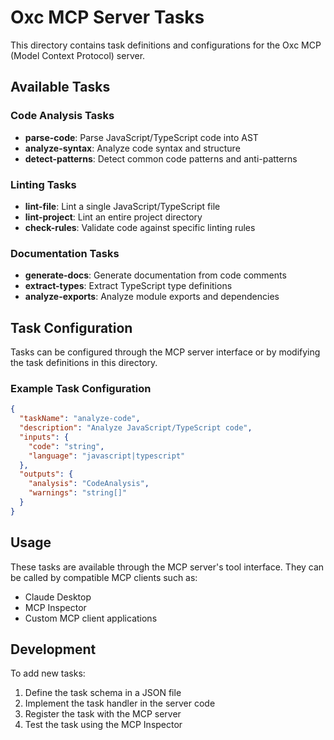 # Oxc MCP Server Tasks

This directory contains task definitions and configurations for the Oxc MCP (Model Context Protocol) server.

## Available Tasks

### Code Analysis Tasks
- **parse-code**: Parse JavaScript/TypeScript code into AST
- **analyze-syntax**: Analyze code syntax and structure
- **detect-patterns**: Detect common code patterns and anti-patterns

### Linting Tasks  
- **lint-file**: Lint a single JavaScript/TypeScript file
- **lint-project**: Lint an entire project directory
- **check-rules**: Validate code against specific linting rules

### Documentation Tasks
- **generate-docs**: Generate documentation from code comments
- **extract-types**: Extract TypeScript type definitions
- **analyze-exports**: Analyze module exports and dependencies

## Task Configuration

Tasks can be configured through the MCP server interface or by modifying the task definitions in this directory.

### Example Task Configuration

```json
{
  "taskName": "analyze-code",
  "description": "Analyze JavaScript/TypeScript code",
  "inputs": {
    "code": "string",
    "language": "javascript|typescript"
  },
  "outputs": {
    "analysis": "CodeAnalysis",
    "warnings": "string[]"
  }
}
```

## Usage

These tasks are available through the MCP server's tool interface. They can be called by compatible MCP clients such as:

- Claude Desktop
- MCP Inspector  
- Custom MCP client applications

## Development

To add new tasks:

1. Define the task schema in a JSON file
2. Implement the task handler in the server code
3. Register the task with the MCP server
4. Test the task using the MCP Inspector